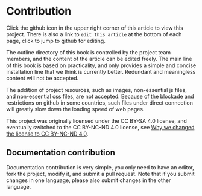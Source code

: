 # Contribution <!-- {docsify-ignore-all} -->

Click the github icon in the upper right corner of this article to view this project. There is also a link to `edit this article` at the bottom of each page, click to jump to github for editing.

The outline directory of this book is controlled by the project team members, and the content of the article can be edited freely. The main line of this book is based on practicality, and only provides a simple and concise installation line that we think is currently better. Redundant and meaningless content will not be accepted.

The addition of project resources, such as images, non-essential js files, and non-essential css files, are not accepted. Because of the blockade and restrictions on github in some countries, such files under direct connection will greatly slow down the loading speed of web pages.

This project was originally licensed under the CC BY-SA 4.0 license, and eventually switched to the CC BY-NC-ND 4.0 license, see [Why we changed the license to CC BY-NC-ND 4.0](https://github.com/udidp/doc-wiki.git/issues/68).

## Documentation contribution

Documentation contribution is very simple, you only need to have an editor, fork the project, modify it, and submit a pull request. Note that if you submit changes in one language, please also submit changes in the other language.

